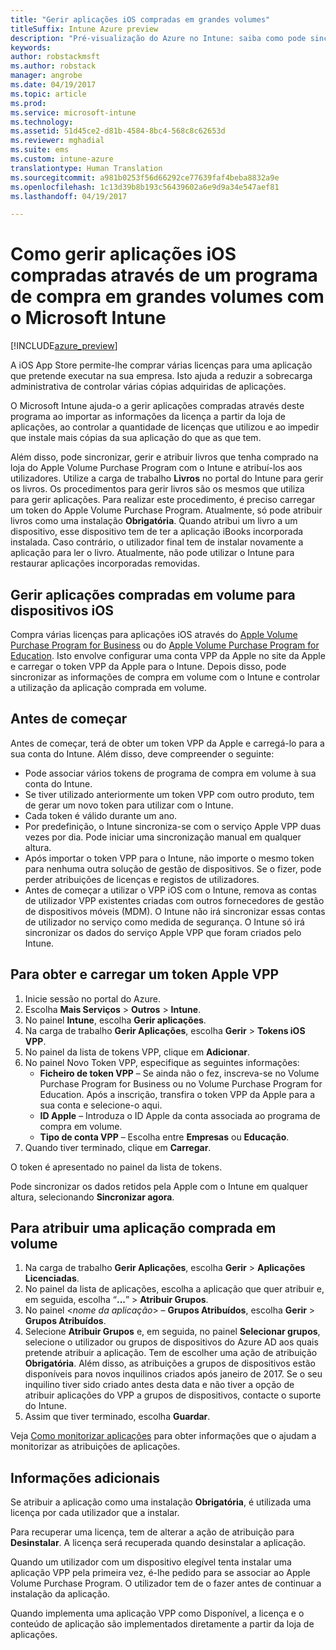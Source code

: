 ```yaml
---
title: "Gerir aplicações iOS compradas em grandes volumes"
titleSuffix: Intune Azure preview
description: "Pré-visualização do Azure no Intune: saiba como pode sincronizar as aplicações que comprou em volume na loja iOS para o Intune e, em seguida, gerir e controlar a utilização das mesmas."
keywords: 
author: robstackmsft
ms.author: robstack
manager: angrobe
ms.date: 04/19/2017
ms.topic: article
ms.prod: 
ms.service: microsoft-intune
ms.technology: 
ms.assetid: 51d45ce2-d81b-4584-8bc4-568c8c62653d
ms.reviewer: mghadial
ms.suite: ems
ms.custom: intune-azure
translationtype: Human Translation
ms.sourcegitcommit: a981b0253f56d66292ce77639faf4beba8832a9e
ms.openlocfilehash: 1c13d39b8b193c56439602a6e9d9a34e547aef81
ms.lasthandoff: 04/19/2017

---
```


# <a name="how-to-manage-ios-apps-you-purchased-through-a-volume-purchase-program-with-microsoft-intune"></a>Como gerir aplicações iOS compradas através de um programa de compra em grandes volumes com o Microsoft Intune


[!INCLUDE[azure_preview](../includes/azure_preview.md)]

A iOS App Store permite-lhe comprar várias licenças para uma aplicação que pretende executar na sua empresa. Isto ajuda a reduzir a sobrecarga administrativa de controlar várias cópias adquiridas de aplicações.

O Microsoft Intune ajuda-o a gerir aplicações compradas através deste programa ao importar as informações da licença a partir da loja de aplicações, ao controlar a quantidade de licenças que utilizou e ao impedir que instale mais cópias da sua aplicação do que as que tem.

Além disso, pode sincronizar, gerir e atribuir livros que tenha comprado na loja do Apple Volume Purchase Program com o Intune e atribuí-los aos utilizadores. Utilize a carga de trabalho **Livros** no portal do Intune para gerir os livros. Os procedimentos para gerir livros são os mesmos que utiliza para gerir aplicações.
Para realizar este procedimento, é preciso carregar um token do Apple Volume Purchase Program. Atualmente, só pode atribuir livros como uma instalação **Obrigatória**.
Quando atribui um livro a um dispositivo, esse dispositivo tem de ter a aplicação iBooks incorporada instalada. Caso contrário, o utilizador final tem de instalar novamente a aplicação para ler o livro. Atualmente, não pode utilizar o Intune para restaurar aplicações incorporadas removidas.


## <a name="manage-volume-purchased-apps-for-ios-devices"></a>Gerir aplicações compradas em volume para dispositivos iOS
Compra várias licenças para aplicações iOS através do [Apple Volume Purchase Program for Business](http://www.apple.com/business/vpp/) ou do [Apple Volume Purchase Program for Education](http://volume.itunes.apple.com/us/store). Isto envolve configurar uma conta VPP da Apple no site da Apple e carregar o token VPP da Apple para o Intune.  Depois disso, pode sincronizar as informações de compra em volume com o Intune e controlar a utilização da aplicação comprada em volume.

## <a name="before-you-start"></a>Antes de começar
Antes de começar, terá de obter um token VPP da Apple e carregá-lo para a sua conta do Intune. Além disso, deve compreender o seguinte:

* Pode associar vários tokens de programa de compra em volume à sua conta do Intune.
* Se tiver utilizado anteriormente um token VPP com outro produto, tem de gerar um novo token para utilizar com o Intune.
* Cada token é válido durante um ano.
* Por predefinição, o Intune sincroniza-se com o serviço Apple VPP duas vezes por dia. Pode iniciar uma sincronização manual em qualquer altura.
* Após importar o token VPP para o Intune, não importe o mesmo token para nenhuma outra solução de gestão de dispositivos. Se o fizer, pode perder atribuições de licenças e registos de utilizadores.
* Antes de começar a utilizar o VPP iOS com o Intune, remova as contas de utilizador VPP existentes criadas com outros fornecedores de gestão de dispositivos móveis (MDM). O Intune não irá sincronizar essas contas de utilizador no serviço como medida de segurança. O Intune só irá sincronizar os dados do serviço Apple VPP que foram criados pelo Intune.

## <a name="to-get-and-upload-an-apple-vpp-token"></a>Para obter e carregar um token Apple VPP

1. Inicie sessão no portal do Azure.
2. Escolha **Mais Serviços** > **Outros** > **Intune**.
3. No painel **Intune**, escolha **Gerir aplicações**.
1.  Na carga de trabalho **Gerir Aplicações**, escolha **Gerir** > **Tokens iOS VPP**.
2.  No painel da lista de tokens VPP, clique em **Adicionar**.
3.  No painel Novo Token VPP, especifique as seguintes informações:
    - **Ficheiro de token VPP** – Se ainda não o fez, inscreva-se no Volume Purchase Program for Business ou no Volume Purchase Program for Education. Após a inscrição, transfira o token VPP da Apple para a sua conta e selecione-o aqui.
    - **ID Apple** – Introduza o ID Apple da conta associada ao programa de compra em volume.
    - **Tipo de conta VPP** – Escolha entre **Empresas** ou **Educação**.
4. Quando tiver terminado, clique em **Carregar**.

O token é apresentado no painel da lista de tokens.


Pode sincronizar os dados retidos pela Apple com o Intune em qualquer altura, selecionando **Sincronizar agora**.

## <a name="to-assign-a-volume-purchased-app"></a>Para atribuir uma aplicação comprada em volume

1. Na carga de trabalho **Gerir Aplicações**, escolha **Gerir** > **Aplicações Licenciadas**.
2. No painel da lista de aplicações, escolha a aplicação que quer atribuir e, em seguida, escolha “**...**” > **Atribuir Grupos**.
3. No painel <*nome da aplicação*> – **Grupos Atribuídos**, escolha **Gerir** > **Grupos Atribuídos**.
4. Selecione **Atribuir Grupos** e, em seguida, no painel **Selecionar grupos**, selecione o utilizador ou grupos de dispositivos do Azure AD aos quais pretende atribuir a aplicação.
Tem de escolher uma ação de atribuição **Obrigatória**. Além disso, as atribuições a grupos de dispositivos estão disponíveis para novos inquilinos criados após janeiro de 2017. Se o seu inquilino tiver sido criado antes desta data e não tiver a opção de atribuir aplicações do VPP a grupos de dispositivos, contacte o suporte do Intune.
5. Assim que tiver terminado, escolha **Guardar**.

Veja [Como monitorizar aplicações](monitor-apps.md) para obter informações que o ajudam a monitorizar as atribuições de aplicações.

## <a name="further-information"></a>Informações adicionais

Se atribuir a aplicação como uma instalação **Obrigatória**, é utilizada uma licença por cada utilizador que a instalar.

Para recuperar uma licença, tem de alterar a ação de atribuição para **Desinstalar**. A licença será recuperada quando desinstalar a aplicação.

Quando um utilizador com um dispositivo elegível tenta instalar uma aplicação VPP pela primeira vez, é-lhe pedido para se associar ao Apple Volume Purchase Program. O utilizador tem de o fazer antes de continuar a instalação da aplicação.

Quando implementa uma aplicação VPP como Disponível, a licença e o conteúdo de aplicação são implementados diretamente a partir da loja de aplicações.


